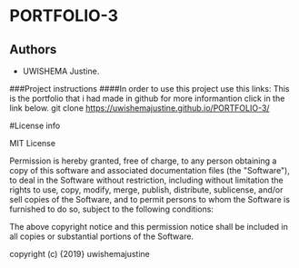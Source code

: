 # PORTFOLIO-3
## Authors
* UWISHEMA Justine.

###Project instructions
####In order to use this project use this links:
This is the portfolio that i had made in github for more informantion click in the link below.
git clone https://uwishemajustine.github.io/PORTFOLIO-3/

#License info

MIT License

Permission is hereby granted, free of charge, to any person obtaining a copy of this software and associated documentation files (the "Software"), to deal in the Software without restriction, including without limitation the rights to use, copy, modify, merge, publish, distribute, sublicense, and/or sell copies of the Software, and to permit persons to whom the Software is furnished to do so, subject to the following conditions:

The above copyright notice and this permission notice shall be included in all copies or substantial portions of the Software.

copyright (c) {2019} uwishemajustine
